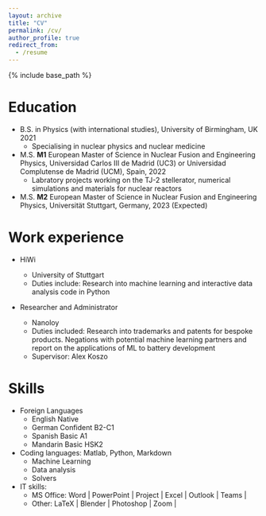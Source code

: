 ```yaml
---
layout: archive
title: "CV"
permalink: /cv/
author_profile: true
redirect_from:
  - /resume
---
```


{% include base_path %}

Education
======
* B.S. in Physics (with international studies), University of Birmingham, UK 2021
  * Specialising in nuclear physics and nuclear medicine
* M.S. **M1** European Master of Science in Nuclear Fusion and Engineering Physics, Universidad Carlos III de Madrid (UC3) or Universidad Complutense de Madrid (UCM), Spain, 2022
  * Labratory projects working on the TJ-2 stellerator, numerical simulations and materials for nuclear reactors
* M.S. **M2** European Master of Science in Nuclear Fusion and Engineering Physics, Universität Stuttgart, Germany, 2023 (Expected)

Work experience
======
* HiWi
  * University of Stuttgart
  * Duties include: Research into machine learning and interactive data analysis code in Python

* Researcher and Administrator
  * Nanoloy
  * Duties included: Research into trademarks and patents for bespoke products.  Negations with potential machine learning partners and report on the
applications of ML to battery development
  * Supervisor: Alex Koszo

  
Skills
======
* Foreign Languages
  * English Native
  * German Confident B2-C1
  * Spanish Basic A1
  * Mandarin Basic HSK2
* Coding languages: Matlab, Python, Markdown
  * Machine Learning
  * Data analysis
  * Solvers
* IT skills:
  * MS Office: Word | PowerPoint | Project | Excel | Outlook | Teams |
  * Other: LaTeX | Blender | Photoshop | Zoom |


<!-- Publications
======
  <ul>{% for post in site.publications %}
    {% include archive-single-cv.html %}
  {% endfor %}</ul>
  
Blogs
======
  <ul>{% for post in site.posts %}
    {% include archive-single-talk-cv.html %}
  {% endfor %}</ul>
  
Teaching
======
  <ul>{% for post in site.teaching %}
    {% include archive-single-cv.html %}
  {% endfor %}</ul>
  
Service and leadership
====== -->